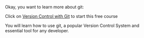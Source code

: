 Okay, you want to learn more about git:

Click on [Version Control with Git](https://www.udacity.com/course/version-control-with-git--ud123) to start this free course

You will learn how to use git, a popular Version Control System and essential tool for any developer.
